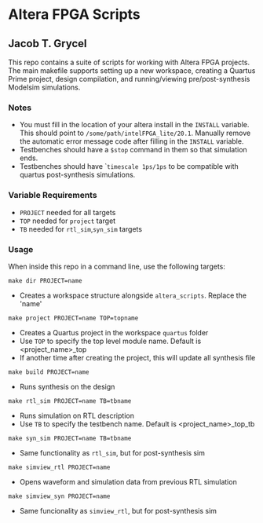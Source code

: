 # Altera FPGA Scripts
## Jacob T. Grycel

This repo contains a suite of scripts for working with Altera FPGA
projects. The main makefile supports setting up a new workspace, creating a
Quartus Prime project, design compilation, and running/viewing
pre/post-synthesis Modelsim simulations.

### Notes
- You must fill in the location of your altera install in the `INSTALL` variable. This should point to `/some/path/intelFPGA_lite/20.1`. Manually remove the automatic error message code after filling in the `INSTALL` variable.  
- Testbenches should have a `$stop` command in them so that simulation ends.  
- Testbenches should have \``timescale 1ps/1ps` to be compatible with quartus post-synthesis simulations.


### Variable Requirements
- `PROJECT` needed for all targets  
- `TOP` needed for `project` target  
- `TB` needed for `rtl_sim`,`syn_sim` targets


### Usage

When inside this repo in a command line, use the following targets:

`make dir PROJECT=name`  
- Creates a workspace structure alongside `altera_scripts`. Replace the 'name'  

`make project PROJECT=name TOP=topname`  
- Creates a Quartus project in the workspace `quartus` folder  
- Use `TOP` to specify the top level module name. Default is <project_name>_top  
- If another time after creating the project, this will update all synthesis file

`make build PROJECT=name`  
- Runs synthesis on the design

`make rtl_sim PROJECT=name TB=tbname`  
- Runs simulation on RTL description  
- Use `TB` to specify the testbench name. Default is <project_name>_top_tb


`make syn_sim PROJECT=name TB=tbname`  
- Same functionality as `rtl_sim`, but for post-synthesis sim

`make simview_rtl PROJECT=name`  
- Opens waveform and simulation data from previous RTL simulation

`make simview_syn PROJECT=name`
- Same funcionality as `simview_rtl`, but for post-synthesis sim